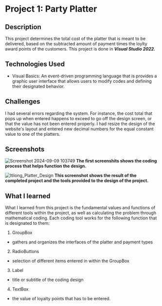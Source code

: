 # Project 1: Party Platter

## Description
This project determines the total cost of the platter that is meant to be delivered, based on the subtracted amount of payment times the loylty award points of the customers. This project is done in ***Visual Studio 2022.*** 

## Technologies Used
- Visual Basics: An event-driven programming language that is provides a graphic user interface that allows users to modify codes and defining their designated behavior.

## Challenges
I had several errors regarding the system. For instance, the cost total that pops up when entered happens to exceed to go off the design screen, or that the value has not been entered properly. I had resize the design of the website's layout and entered new decimal numbers for the equal constant value to one of the platters.

## Screenshots
![Screenshot 2024-09-09 103749](https://github.com/user-attachments/assets/69309ecc-9144-4641-aa98-6f8321bcdbd8)
**The first screenshits shows the coding process that helps function the design.**

![Itliong_Platter_Design](https://github.com/user-attachments/assets/5b7ba594-7b9d-4e32-b82d-4902f950092f)
**This screenshot shows the result of the completed project and the tools provided to the design of the project.**

## What I learned
What I learned from this project is the fundamental values and functions of different tools within the project, as well as calculating the problem through mathematical coding.
Each coding tool works for the following function that is designated to them:
1. GroupBox
  - gathers and organizes the interfaces of the platter and payment types
2. RadioButtons
  - selection of different items entered in within the GroupBox
3. Label
  - title or subtitle of the coding design
4. TextBox
  - the value of loyalty points that has to be entered.
